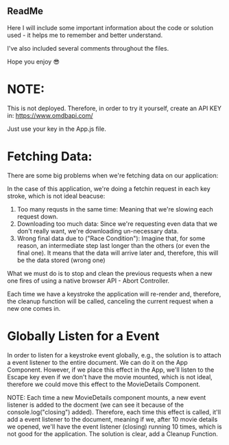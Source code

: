 ## ReadMe

Here I will include some important information about the code or solution used - it helps me to remember and better understand.

I've also included several comments throughout the files.

Hope you enjoy 😎

# NOTE: 
This is not deployed. Therefore, in order to try it yourself, create an API KEY in: https://www.omdbapi.com/

Just use your key in the App.js file.

# Fetching Data:

There are some big problems when we're fetching data on our application:

In the case of this application, we're doing a fetchin request in each key stroke, which is not ideal beacuse:

1. Too many requsts in the same time: Meaning that we're slowing each request down.
2. Downloading too much data: Since we're requesting even data that we don't really want, we're downloading un-necessary data.
3. Wrong final data due to ("Race Condition"): Imagine that, for some reason, an intermediate step last longer than the others (or even the final one). It means that the data will arrive later and, therefore, this will be the data stored (wrong one)

What we must do is to stop and clean the previous requests when a new one fires of using a native browser API - Abort Controller.

Each time we have a keystroke the application will re-render and, therefore, the cleanup function will be called, canceling the current request when a new one comes in.

# Globally Listen for a Event

In order to listen for a keystroke event globally, e.g., the solution is to attach a event listener to the entire document.
We can do it on the App Component. However, if we place this effect in the App, we'll listen to the Escape key even if we don't have the movie mounted, which is not ideal, therefore we could move this effect to the MovieDetails Component.

NOTE: Each time a new MovieDetails component mounts, a new event listener is added to the docment (we can see it because of the console.log("closing") added). Therefore, each time this effect is called, it'll add a event listener to the document, meaning if we, after 10 movie details we opened, we'll have the event listener (closing) running 10 times, which is not good for the application. The solution is clear, add a Cleanup Function.
